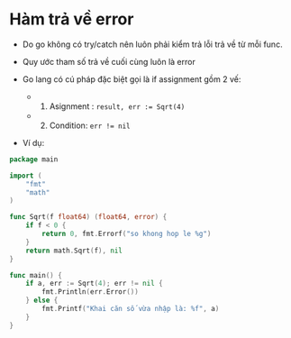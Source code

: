 # Hàm trả về error

- Do go không có try/catch nên luôn phải kiểm trả lỗi trả về từ mỗi func.

- Quy ước tham số trả về cuối cùng luôn là error

- Go lang có cú pháp đặc biệt gọi là if assignment gồm 2 vế:

    - 1. Asignment : `result, err := Sqrt(4)`

    - 2. Condition: `err != nil`

- Ví dụ:
```go
package main

import (
	"fmt"
	"math"
)

func Sqrt(f float64) (float64, error) {
	if f < 0 {
		return 0, fmt.Errorf("so khong hop le %g")
	}
	return math.Sqrt(f), nil
}

func main() {
	if a, err := Sqrt(4); err != nil {
		fmt.Println(err.Error())
	} else {
		fmt.Printf("Khai căn số vừa nhập là: %f", a)
	}
}

```